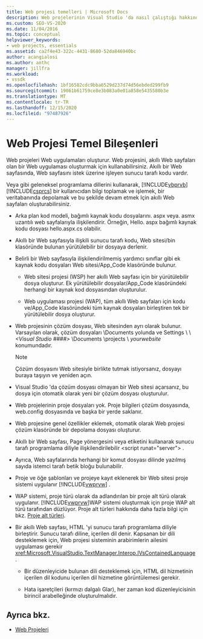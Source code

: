 ```yaml
---
title: Web projesi temelleri | Microsoft Docs
description: Web projelerinin Visual Studio 'da nasıl çalıştığı hakkında iç ayrıntıları öğrenin.
ms.custom: SEO-VS-2020
ms.date: 11/04/2016
ms.topic: conceptual
helpviewer_keywords:
- web projects, essentials
ms.assetid: ca2f4e43-322c-4431-8680-52da846940bc
author: acangialosi
ms.author: anthc
manager: jillfra
ms.workload:
- vssdk
ms.openlocfilehash: 1bf16582cdc9bba6529d237d74d56ebded299fb9
ms.sourcegitcommit: 19061b61759ce8e3b083a0e01a858e5435580b3e
ms.translationtype: MT
ms.contentlocale: tr-TR
ms.lasthandoff: 12/15/2020
ms.locfileid: "97487926"
---
```

# <a name="web-project-essentials"></a>Web Projesi Temel Bileşenleri
Web projeleri Web uygulamaları oluşturur. Web projesini, akıllı Web sayfaları olan bir Web uygulaması oluşturmak için kullanabilirsiniz. Akıllı bir Web sayfasında, Web sayfasını istek üzerine işleyen sunucu tarafı kodu vardır.

 Veya gibi geleneksel programlama dillerini kullanarak, [!INCLUDE[vbprvb](../../code-quality/includes/vbprvb_md.md)] [!INCLUDE[csprcs](../../data-tools/includes/csprcs_md.md)] bir kullanıcıdan bilgi toplamak ve işlemek, bir veritabanında depolamak ve bu şekilde devam etmek Için akıllı Web sayfaları oluşturabilirsiniz.

- Arka plan kod modeli, bağımlı kaynak kodu dosyalarını. aspx veya. asmx uzantılı web sayfalarıyla ilişkilendirir. Örneğin, Hello. aspx bağımlı kaynak kodu dosyası hello.aspx.cs olabilir.

- Akıllı bir Web sayfasıyla ilişkili sunucu tarafı kodu, Web sitesi/bin klasöründe bulunan yürütülebilir bir dosyaya derlenir.

- Belirli bir Web sayfasıyla ilişkilendirilmemiş yardımcı sınıflar gibi ek kaynak kodu dosyaları Web sitesi/App_Code klasöründe bulunur.

  - Web sitesi projesi (WSP) her akıllı Web sayfası için bir yürütülebilir dosya oluşturur. Ek yürütülebilir dosyalar/App_Code klasöründeki herhangi bir kaynak kod dosyasından oluşturulur.

  - Web uygulaması projesi (WAP), tüm akıllı Web sayfaları için kodu ve/App_Code klasöründeki tüm kaynak dosyaları birleştiren tek bir yürütülebilir dosya oluşturur.

- Web projesinin çözüm dosyası, Web sitesinden ayrı olarak bulunur. Varsayılan olarak, çözüm dosyaları \Documents yolunda ve Settings \\  \\ *\<Visual Studio ####>* \Documents \projects \\ *yourwebsite* konumundadır.

  > [!NOTE]
  > Çözüm dosyasını Web sitesiyle birlikte tutmak istiyorsanız, dosyayı buraya taşıyın ve yeniden açın.

- Visual Studio 'da çözüm dosyası olmayan bir Web sitesi açarsanız, bu dosya için otomatik olarak yeni bir çözüm dosyası oluşturulur.

- Web projelerinin proje dosyaları yok. Proje bilgileri çözüm dosyasında, web.config dosyasında ve başka bir yerde saklanır.

- Web projesine genel özellikler eklemek, otomatik olarak Web projesi çözüm klasöründe bir depolama dosyası oluşturur.

- Akıllı bir Web sayfası, Page yönergesini veya etiketini kullanarak sunucu tarafı programlama diliyle ilişkilendirilebilir \<script runat="server"> .

- Ayrıca, Web sayfalarında herhangi bir komut dosyası dilinde yazılmış sayıda istemci tarafı betik bloğu bulunabilir.

- Proje ve öğe şablonları ve projeye kayıt eklenerek bir Web sitesi proje sistemi uygulanır [!INCLUDE[vwprvw](../../extensibility/internals/includes/vwprvw_md.md)] .

- WAP sistemi, proje türü olarak da adlandırılan bir proje alt türü olarak uygulanır. [!INCLUDE[vwprvw](../../extensibility/internals/includes/vwprvw_md.md)]WAP sistemi oluşturmak için proje WAP alt türü tarafından düzlüyor. Proje alt türleri hakkında daha fazla bilgi için bkz. [Proje alt türleri](../../extensibility/internals/project-subtypes.md).

- Bir akıllı Web sayfası, HTML 'yi sunucu tarafı programlama diliyle birleştirir. Sunucu tarafı diline, içerilen dil denir. Kapsanan bir dili desteklemek için, Web projesi sisteminin arabirimlerin ailesini uygulaması gerekir <xref:Microsoft.VisualStudio.TextManager.Interop.IVsContainedLanguage> .

  - Bir düzenleyicide bulunan dili desteklemek için, HTML dil hizmetinin içerilen dil kodunu içerilen dil hizmetine görüntülemesi gerekir.

  - Hata işaretçileri (kırmızı dalgalı Glar), her zaman kod düzenleyicisinin birincil arabelleğinde oluşturulmalıdır.

## <a name="see-also"></a>Ayrıca bkz.
- [Web Projeleri](../../extensibility/internals/web-projects.md)
